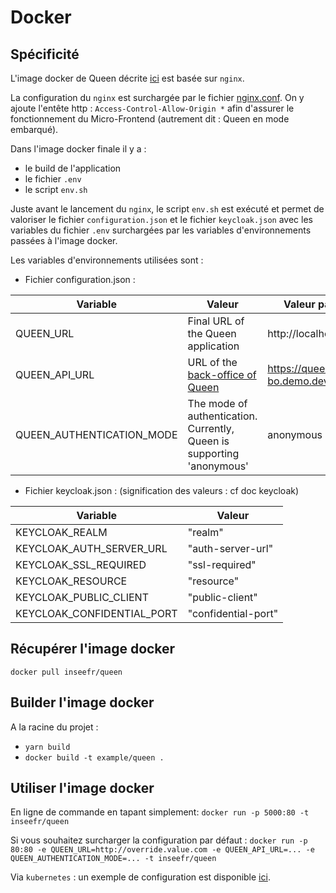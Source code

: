 # Docker

## Spécificité

L'image docker de Queen décrite [ici](https://github.com/InseeFr/Queen/blob/master/Dockerfile) est basée sur `nginx`.

La configuration du `nginx` est surchargée par le fichier [nginx.conf](https://github.com/InseeFr/Queen/blob/master/nginx.conf).
On y ajoute l'entête http : `Access-Control-Allow-Origin *` afin d'assurer le fonctionnement du Micro-Frontend (autrement dit : Queen en mode embarqué).

Dans l'image docker finale il y a :

- le build de l'application
- le fichier `.env`
- le script `env.sh`

Juste avant le lancement du `nginx`, le script `env.sh` est exécuté et permet de valoriser le fichier `configuration.json` et le fichier `keycloak.json` avec les variables du fichier `.env` surchargées par les variables d'environnements passées à l'image docker.

Les variables d'environnements utilisées sont :

- Fichier configuration.json :

| Variable                  | Valeur                                                                          | Valeur par défaut                     |
| ------------------------- | ------------------------------------------------------------------------------- | ------------------------------------- |
| QUEEN_URL                 | Final URL of the Queen application                                              | http://localhost:5000                 |
| QUEEN_API_URL             | URL of the [back-office of Queen](https://github.com/InseeFr/Queen-Back-Office) | https://queen-bo.demo.dev.sspcloud.fr |
| QUEEN_AUTHENTICATION_MODE | The mode of authentication. Currently, Queen is supporting 'anonymous'          | anonymous                             |

- Fichier keycloak.json : (signification des valeurs : cf doc keycloak)

| Variable                   | Valeur              |
| -------------------------- | ------------------- |
| KEYCLOAK_REALM             | "realm"             |
| KEYCLOAK_AUTH_SERVER_URL   | "auth-server-url"   |
| KEYCLOAK_SSL_REQUIRED      | "ssl-required"      |
| KEYCLOAK_RESOURCE          | "resource"          |
| KEYCLOAK_PUBLIC_CLIENT     | "public-client"     |
| KEYCLOAK_CONFIDENTIAL_PORT | "confidential-port" |

## Récupérer l'image docker

`docker pull inseefr/queen`

## Builder l'image docker

A la racine du projet :

- `yarn build`
- `docker build -t example/queen .`

## Utiliser l'image docker

En ligne de commande en tapant simplement:
`docker run -p 5000:80 -t inseefr/queen`

Si vous souhaitez surcharger la configuration par défaut :
`docker run -p 80:80 -e QUEEN_URL=http://override.value.com -e QUEEN_API_URL=... -e QUEEN_AUTHENTICATION_MODE=... -t inseefr/queen`

Via `kubernetes` : un exemple de configuration est disponible [ici](https://github.com/InseeFr/Queen/blob/master/deployment.yml).
